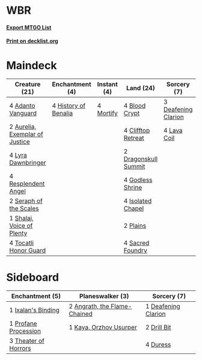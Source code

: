# WBR

#### [Export MTGO List](../collection/WBR/WBR.txt)
#### [Print on decklist.org](http://decklist.org/?deckmain=4%09Adanto%20Vanguard%0A2%09Aurelia,%20Exemplar%20of%20Justice%0A4%09Blood%20Crypt%0A4%09Clifftop%20Retreat%0A3%09Deafening%20Clarion%0A2%09Dragonskull%20Summit%0A4%09Godless%20Shrine%0A4%09History%20of%20Benalia%0A4%09Isolated%20Chapel%0A4%09Lava%20Coil%0A4%09Lyra%20Dawnbringer%0A4%09Mortify%0A2%09Plains%0A4%09Resplendent%20Angel%0A4%09Sacred%20Foundry%0A2%09Seraph%20of%20the%20Scales%0A1%09Shalai,%20Voice%20of%20Plenty%0A4%09Tocatli%20Honor%20Guard&deckside=2%09Angrath,%20the%20Flame-Chained%0A1%09Deafening%20Clarion%0A2%09Drill%20Bit%0A4%09Duress%0A1%09Ixalan's%20Binding%0A1%09Kaya,%20Orzhov%20Usurper%0A1%09Profane%20Procession%0A3%09Theater%20of%20Horrors)
# Maindeck

|                                              Creature (21)                                              |                                        Enchantment (4)                                        |                                    Instant (4)                                     |                                           Land (24)                                           |                                         Sorcery (7)                                          |
|---------------------------------------------------------------------------------------------------------|-----------------------------------------------------------------------------------------------|------------------------------------------------------------------------------------|-----------------------------------------------------------------------------------------------|----------------------------------------------------------------------------------------------|
|4 [Adanto Vanguard](http://gatherer.wizards.com/Pages/Card/Details.aspx?multiverseid=435152)             |4 [History of Benalia](http://gatherer.wizards.com/Pages/Card/Details.aspx?multiverseid=442909)|4 [Mortify](http://gatherer.wizards.com/Pages/Card/Details.aspx?multiverseid=420829)|4 [Blood Crypt](http://gatherer.wizards.com/Pages/Card/Details.aspx?multiverseid=405093)       |3 [Deafening Clarion](http://gatherer.wizards.com/Pages/Card/Details.aspx?multiverseid=452915)|
|2 [Aurelia, Exemplar of Justice](http://gatherer.wizards.com/Pages/Card/Details.aspx?multiverseid=452903)|                                                                                               |                                                                                    |4 [Clifftop Retreat](http://gatherer.wizards.com/Pages/Card/Details.aspx?multiverseid=241980)  |4 [Lava Coil](http://gatherer.wizards.com/Pages/Card/Details.aspx?multiverseid=452858)        |
|4 [Lyra Dawnbringer](http://gatherer.wizards.com/Pages/Card/Details.aspx?multiverseid=442914)            |                                                                                               |                                                                                    |2 [Dragonskull Summit](http://gatherer.wizards.com/Pages/Card/Details.aspx?multiverseid=420909)|                                                                                              |
|4 [Resplendent Angel](http://gatherer.wizards.com/Pages/Card/Details.aspx?multiverseid=447170)           |                                                                                               |                                                                                    |4 [Godless Shrine](http://gatherer.wizards.com/Pages/Card/Details.aspx?multiverseid=405099)    |                                                                                              |
|2 [Seraph of the Scales](http://gatherer.wizards.com/Pages/Card/Details.aspx?multiverseid=457349)        |                                                                                               |                                                                                    |4 [Isolated Chapel](http://gatherer.wizards.com/Pages/Card/Details.aspx?multiverseid=382189)   |                                                                                              |
|1 [Shalai, Voice of Plenty](http://gatherer.wizards.com/Pages/Card/Details.aspx?multiverseid=442923)     |                                                                                               |                                                                                    |2 [Plains](http://gatherer.wizards.com/Pages/Card/Details.aspx?multiverseid=439601)            |                                                                                              |
|4 [Tocatli Honor Guard](http://gatherer.wizards.com/Pages/Card/Details.aspx?multiverseid=435194)         |                                                                                               |                                                                                    |4 [Sacred Foundry](http://gatherer.wizards.com/Pages/Card/Details.aspx?multiverseid=405106)    |                                                                                              |


# Sideboard

|                                        Enchantment (5)                                        |                                           Planeswalker (3)                                            |                                         Sorcery (7)                                          |
|-----------------------------------------------------------------------------------------------|-------------------------------------------------------------------------------------------------------|----------------------------------------------------------------------------------------------|
|1 [Ixalan's Binding](http://gatherer.wizards.com/Pages/Card/Details.aspx?multiverseid=435168)  |2 [Angrath, the Flame-Chained](http://gatherer.wizards.com/Pages/Card/Details.aspx?multiverseid=439809)|1 [Deafening Clarion](http://gatherer.wizards.com/Pages/Card/Details.aspx?multiverseid=452915)|
|1 [Profane Procession](http://gatherer.wizards.com/Pages/Card/Details.aspx?multiverseid=439826)|1 [Kaya, Orzhov Usurper](http://gatherer.wizards.com/Pages/Card/Details.aspx?multiverseid=457330)      |2 [Drill Bit](http://gatherer.wizards.com/Pages/Card/Details.aspx?multiverseid=457217)        |
|3 [Theater of Horrors](http://gatherer.wizards.com/Pages/Card/Details.aspx?multiverseid=457357)|                                                                                                       |4 [Duress](http://gatherer.wizards.com/Pages/Card/Details.aspx?multiverseid=270465)           |

